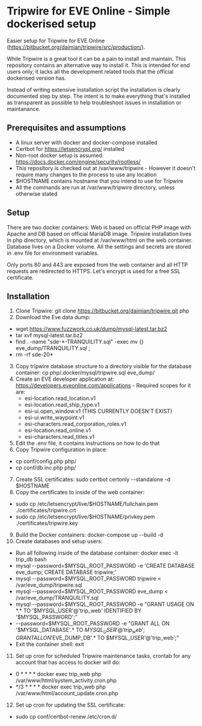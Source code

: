 # Tripwire for EVE Online - Simple dockerised setup

Easier setup for Tripwire for EVE Online (https://bitbucket.org/daimian/tripwire/src/production/).

While Tripwire is a great tool it can be a pain to install and maintain. This repository contains an alternative
way to install it. This is intended for end users only, it lacks all the development related tools that the official
dockerised version has.

Instead of writing extensive installation script the installation is clearly documented step by step. The intent
is to make everything that's installed as transparent as possible to help troubleshoot issues in installation or
maintanance.

## Prerequisites and assumptions
* A linux server with docker and docker-compose installed
* Certbot for https://letsencrypt.org/ installed
* Non-root docker setup is assumed: https://docs.docker.com/engine/security/rootless/
* This repository is checked out at /var/www/tripwire - However it doesn't require many changes to the process to use any location
* $HOSTNAME contains hostname that you intend to use for Tripwire
* All the commands are run at /var/www/tripwire directory, unless otherwise stated

## Setup
There are two docker containers: Web is based on official PHP image with Apache and DB based on official MariaDB image.
Tripwire installation lives in php directory, which is mounted at /var/www/html on the web container. Database
lives on a Docker volume. All the settings and secrets are stored in .env file for environment variables.

Only ports 80 and 443 are exposed from the web container and all HTTP requests are redirected to HTTPS. Let's encrypt
is used for a free SSL certificate.

## Installation
1. Clone Tripwire: git clone https://bitbucket.org/daimian/tripwire.git php
2. Download the Eve data dump:
  - wget https://www.fuzzwork.co.uk/dump/mysql-latest.tar.bz2
  - tar xvf mysql-latest.tar.bz2
  - find . -name "sde-*-TRANQUILITY.sql" -exec mv {} eve_dump/TRANQUILITY.sql \;
  - rm -rf sde-20*
3. Copy tripwire database structure to a directory visible for the database container: cp php/.docker/mysql/tripwire.sql eve_dump/
4. Create an EVE developer application at: https://developers.eveonline.com/applications - Required scopes for it are:
    - esi-location.read_location.v1
    - esi-location.read_ship_type.v1
    - esi-ui.open_window.v1 (THIS CURRENTLY DOESN'T EXIST)
    - esi-ui.write_waypoint.v1
    - esi-characters.read_corporation_roles.v1
    - esi-location.read_online.v1
    - esi-characters.read_titles.v1
5. Edit the .env file, it contains instructions on how to do that
6. Copy Tripwire configuration in place:
  - cp conf/config.php php/
  - cp conf/db.inc.php php/
7. Create SSL certificates: sudo certbot certonly --standalone -d $HOSTNAME
8. Copy the certificates to inside of the web container:
  - sudo cp /etc/letsencrypt/live/$HOSTNAME/fullchain.pem ./certificates/tripwire.crt
  - sudo cp /etc/letsencrypt/live/$HOSTNAME/privkey.pem ./certificates/tripwire.key
9. Build the Docker containers: docker-compose up --build -d
10. Create databases and setup users:
  - Run all following inside of the database container: docker exec -it trip_db bash
  - mysql --password=$MYSQL_ROOT_PASSWORD -e 'CREATE DATABASE eve_dump; CREATE DATABASE tripwire;'
  - mysql --password=$MYSQL_ROOT_PASSWORD tripwire < /var/eve_dump/tripwire.sql
  - mysql --password=$MYSQL_ROOT_PASSWORD eve_dump < /var/eve_dump/TRANQUILITY.sql
  - mysql --password=$MYSQL_ROOT_PASSWORD -e "GRANT USAGE ON *.* TO '$MYSQL_USER'@'trip_web' IDENTIFIED BY '$MYSQL_PASSWORD';"
  - --password=$MYSQL_ROOT_PASSWORD -e "GRANT ALL ON '$MYSQL_DATABASE'.* TO $MYSQL_USER'@'trip_web'; GRANT ALL ON '$EVE_DUMP_DB'.* TO $MYSQL_USER'@'trip_web';"
  - Exit the container shell: exit
11. Set up cron for scheduled Tripwire maintenance tasks, crontab for any account that has access to docker will do:
  - 0 * * * * docker exec trip_web php /var/www/html/system_activity.cron.php
  - */3 * * * * docker exec trip_web php /var/www/html/account_update.cron.php
12. Set up cron for updating the SSL certificate:
  - sudo cp conf/certbot-renew /etc/cron.d/
